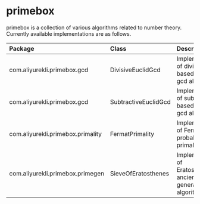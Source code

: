 # primebox

primebox is a collection of various algorithms related to number theory. Currently available implementations are as follows.

| Package | Class | Description |
| :------ | :---- | :---------- |
| com.aliyurekli.primebox.gcd | DivisiveEuclidGcd | Implementation of division-based Euclid's gcd algorithm |
| com.aliyurekli.primebox.gcd | SubtractiveEuclidGcd | Implementation of subtraction-based Euclid's gcd algorithm |
| com.aliyurekli.primebox.primality | FermatPrimality | Implementation of Fermat's probabilistic primality test |
| com.aliyurekli.primebox.primegen | SieveOfEratosthenes | Implementation of Eratosthenes' ancient prime generation algorithm |
